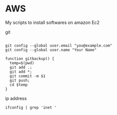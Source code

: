 # AWS 
My scripts to install softwares on amazon Ec2 


git 

```

git config --global user.email "you@example.com"
git config --global user.name "Your Name"
  
function gitbackup() {
  temp=$(pwd)
  git add .;
  git add *;
  git commit -m $1
  git push;
  cd $temp
}
```
ip address
```
ifconfig | grep 'inet '
```
